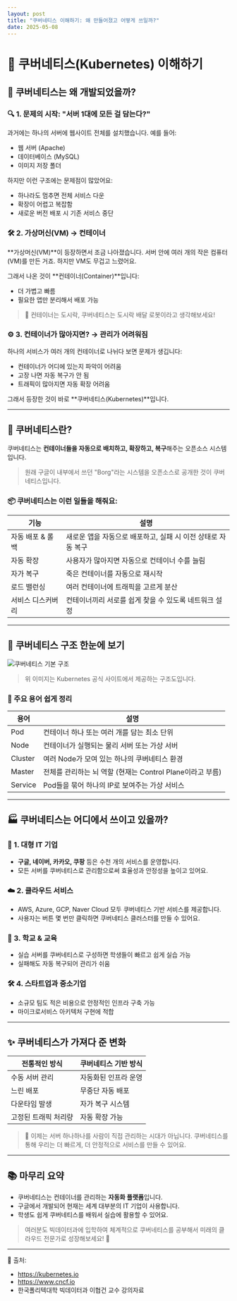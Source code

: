 ```yaml
---
layout: post
title: "쿠버네티스 이해하기: 왜 만들어졌고 어떻게 쓰일까?"
date: 2025-05-08
---
```



# 👾 쿠버네티스(Kubernetes) 이해하기

## 🧩 쿠버네티스는 왜 개발되었을까?

### 🔍 1. 문제의 시작: "서버 1대에 모든 걸 담는다?"

과거에는 하나의 서버에 웹사이트 전체를 설치했습니다. 예를 들어:
- 웹 서버 (Apache)
- 데이터베이스 (MySQL)
- 이미지 저장 폴더

하지만 이런 구조에는 문제점이 많았어요:
- 하나라도 멈추면 전체 서비스 다운
- 확장이 어렵고 복잡함
- 새로운 버전 배포 시 기존 서비스 중단

### 🛠 2. 가상머신(VM) → 컨테이너

**가상머신(VM)**이 등장하면서 조금 나아졌습니다. 서버 안에 여러 개의 작은 컴퓨터(VM)를 만든 거죠. 
하지만 VM도 무겁고 느렸어요.

그래서 나온 것이 **컨테이너(Container)**입니다:
- 더 가볍고 빠름
- 필요한 앱만 분리해서 배포 가능

> 📌 컨테이너는 도시락, 쿠버네티스는 도시락 배달 로봇이라고 생각해보세요!

### ⚙️ 3. 컨테이너가 많아지면? → 관리가 어려워짐

하나의 서비스가 여러 개의 컨테이너로 나뉘다 보면 문제가 생깁니다:
- 컨테이너가 어디에 있는지 파악이 어려움
- 고장 나면 자동 복구가 안 됨
- 트래픽이 많아지면 자동 확장 어려움

그래서 등장한 것이 바로 **쿠버네티스(Kubernetes)**입니다.

---

## 🚀 쿠버네티스란?

쿠버네티스는 **컨테이너들을 자동으로 배치하고, 확장하고, 복구**해주는 오픈소스 시스템입니다.

> 원래 구글이 내부에서 쓰던 "Borg"라는 시스템을 오픈소스로 공개한 것이 쿠버네티스입니다.

### 📦 쿠버네티스는 이런 일들을 해줘요:

| 기능            | 설명 |
|-----------------|------|
| 자동 배포 & 롤백 | 새로운 앱을 자동으로 배포하고, 실패 시 이전 상태로 자동 복구 |
| 자동 확장       | 사용자가 많아지면 자동으로 컨테이너 수를 늘림 |
| 자가 복구       | 죽은 컨테이너를 자동으로 재시작 |
| 로드 밸런싱     | 여러 컨테이너에 트래픽을 고르게 분산 |
| 서비스 디스커버리 | 컨테이너끼리 서로를 쉽게 찾을 수 있도록 네트워크 설정 |


---

## 📌 쿠버네티스 구조 한눈에 보기

![쿠버네티스 기본 구조](https://kubernetes.io/images/docs/components-of-kubernetes.svg)

> 위 이미지는 Kubernetes 공식 사이트에서 제공하는 구조도입니다.

### 🧠 주요 용어 쉽게 정리

| 용어         | 설명 |
|--------------|------|
| Pod          | 컨테이너 하나 또는 여러 개를 담는 최소 단위 |
| Node         | 컨테이너가 실행되는 물리 서버 또는 가상 서버 |
| Cluster      | 여러 Node가 모여 있는 하나의 쿠버네티스 환경 |
| Master       | 전체를 관리하는 뇌 역할 (현재는 Control Plane이라고 부름) |
| Service      | Pod들을 묶어 하나의 IP로 보여주는 가상 서비스 |

---

## 🏭 쿠버네티스는 어디에서 쓰이고 있을까?

### 📱 1. 대형 IT 기업
- **구글, 네이버, 카카오, 쿠팡** 등은 수천 개의 서비스를 운영합니다.
- 모든 서버를 쿠버네티스로 관리함으로써 효율성과 안정성을 높이고 있어요.

### ☁️ 2. 클라우드 서비스
- AWS, Azure, GCP, Naver Cloud 모두 쿠버네티스 기반 서비스를 제공합니다.
- 사용자는 버튼 몇 번만 클릭하면 쿠버네티스 클러스터를 만들 수 있어요.

### 🏫 3. 학교 & 교육
- 실습 서버를 쿠버네티스로 구성하면 학생들이 빠르고 쉽게 실습 가능
- 실패해도 자동 복구되어 관리가 쉬움

### 🛠 4. 스타트업과 중소기업
- 소규모 팀도 적은 비용으로 안정적인 인프라 구축 가능
- 마이크로서비스 아키텍처 구현에 적합

---

## ✨ 쿠버네티스가 가져다 준 변화

| 전통적인 방식      | 쿠버네티스 기반 방식 |
|-------------------|----------------------|
| 수동 서버 관리       | 자동화된 인프라 운영     |
| 느린 배포            | 무중단 자동 배포          |
| 다운타임 발생        | 자가 복구 시스템         |
| 고정된 트래픽 처리량  | 자동 확장 가능             |

> 📣 이제는 서버 하나하나를 사람이 직접 관리하는 시대가 아닙니다.
> 쿠버네티스를 통해 우리는 더 빠르게, 더 안정적으로 서비스를 만들 수 있어요.

---

## 📚 마무리 요약

- 쿠버네티스는 컨테이너를 관리하는 **자동화 플랫폼**입니다.
- 구글에서 개발되어 현재는 세계 대부분의 IT 기업이 사용합니다.
- 학생도 쉽게 쿠버네티스를 배워서 실습에 활용할 수 있어요.

> 여러분도 빅데이터과에 입학하여 체계적으로 쿠버네티스를 공부해서 미래의 클라우드 전문가로 성장해보세요! 💪

---

📎 출처:
- https://kubernetes.io
- https://www.cncf.io
- 한국폴리텍대학 빅데이터과 이협건 교수 강의자료
